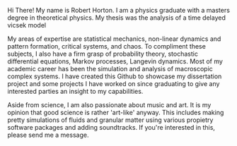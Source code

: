Hi There!
My name is Robert Horton. I am a physics graduate with a masters degree in theoretical physics. My thesis was the analysis of a time delayed vicsek model

My areas of expertise are statistical mechanics, non-linear dynamics and pattern formation, critical systems, and chaos. To compliment these subjects, I also have a firm grasp of probability theory, stochastic differential equations, Markov processes, Langevin dynamics.
Most of my academic career has been the simulation and analysis of macroscopic complex systems. I have created this Github to showcase my dissertation project and some projects I have worked on since graduating to give any interested parties an insight to my capabilities.

Aside from science, I am also passionate about music and art. It is my opinion that good science is rather 'art-like' anyway. This includes making pretty simulations of fluids and granular matter using various propietry software packages and adding soundtracks. If you're interested in this, please send me a message.



